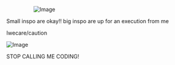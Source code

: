 ‎ ‎ ‎ ‎ ‎ ‎ ‎ ‎ ‎ ‎ ‎ ‎ ‎ ‎ ‎ ‎ ‎ ‎ ![Image](https://github.com/user-attachments/assets/6db5181e-28c2-4121-86cd-bb31020c6eaf)


Small inspo are okay!! big inspo are up for an execution from me

Iwecare/caution 

![Image](https://github.com/user-attachments/assets/9195fa4c-73e1-4d39-9f0a-3b62b3109f15)

STOP CALLING ME CODING! 
